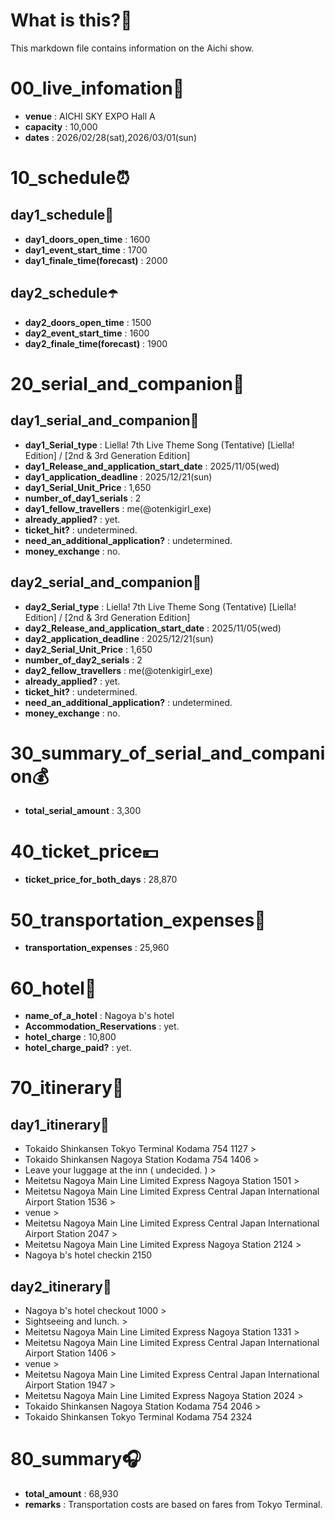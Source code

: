 # What is this?👀
<p>This markdown file contains information on the Aichi show.</p>

# 00_live_infomation📅

- **venue** : AICHI SKY EXPO Hall A
- **capacity** : 10,000
- **dates** : 2026/02/28(sat),2026/03/01(sun)

# 10_schedule⏰

## day1_schedule🥁

- **day1_doors_open_time** : 1600
- **day1_event_start_time** : 1700
- **day1_finale_time(forecast)** : 2000

## day2_schedule☂️

- **day2_doors_open_time** : 1500
- **day2_event_start_time** : 1600
- **day2_finale_time(forecast)** : 1900

# 20_serial_and_companion📃

## day1_serial_and_companion🔖

- **day1_Serial_type** : Liella! 7th Live Theme Song (Tentative) [Liella! Edition] / [2nd & 3rd Generation Edition]
- **day1_Release_and_application_start_date** : 2025/11/05(wed)
- **day1_application_deadline** : 2025/12/21(sun)
- **day1_Serial_Unit_Price** : 1,650
- **number_of_day1_serials** : 2
- **day1_fellow_travellers** : me(@otenkigirl_exe)
- **already_applied?** : yet.
- **ticket_hit?** : undetermined.
- **need_an_additional_application?** : undetermined.
- **money_exchange** : no.

## day2_serial_and_companion📰

- **day2_Serial_type** : Liella! 7th Live Theme Song (Tentative) [Liella! Edition] / [2nd & 3rd Generation Edition]
- **day2_Release_and_application_start_date** : 2025/11/05(wed)
- **day2_application_deadline** : 2025/12/21(sun)
- **day2_Serial_Unit_Price** : 1,650
- **number_of_day2_serials** : 2
- **day2_fellow_travellers** : me(@otenkigirl_exe)
- **already_applied?** : yet.
- **ticket_hit?** : undetermined.
- **need_an_additional_application?** : undetermined.
- **money_exchange** : no.

# 30_summary_of_serial_and_companion💰

- **total_serial_amount** : 3,300

# 40_ticket_price💴

- **ticket_price_for_both_days** : 28,870

# 50_transportation_expenses🚅

- **transportation_expenses** : 25,960

# 60_hotel🏨

- **name_of_a_hotel** : Nagoya b's hotel
- **Accommodation_Reservations** : yet.
- **hotel_charge** : 10,800
- **hotel_charge_paid?** : yet.

# 70_itinerary🛴

## day1_itinerary🚀

- Tokaido Shinkansen Tokyo Terminal Kodama 754 1127 >
- Tokaido Shinkansen Nagoya Station Kodama 754 1406 >
- Leave your luggage at the inn ( undecided. ) >
- Meitetsu Nagoya Main Line Limited Express Nagoya Station 1501 >
- Meitetsu Nagoya Main Line Limited Express Central Japan International Airport Station 1536 >
- venue >
- Meitetsu Nagoya Main Line Limited Express Central Japan International Airport Station 2047 >
- Meitetsu Nagoya Main Line Limited Express Nagoya Station 2124 >
- Nagoya b's hotel checkin 2150

## day2_itinerary🚢

- Nagoya b's hotel checkout 1000 >
- Sightseeing and lunch. >
- Meitetsu Nagoya Main Line Limited Express Nagoya Station 1331 >
- Meitetsu Nagoya Main Line Limited Express Central Japan International Airport Station 1406 >
- venue >
- Meitetsu Nagoya Main Line Limited Express Central Japan International Airport Station 1947 >
- Meitetsu Nagoya Main Line Limited Express Nagoya Station 2024 >
- Tokaido Shinkansen Nagoya Station Kodama 754 2046 >
- Tokaido Shinkansen Tokyo Terminal Kodama 754 2324

# 80_summary🎧

- **total_amount** : 68,930
- **remarks** : Transportation costs are based on fares from Tokyo Terminal.
